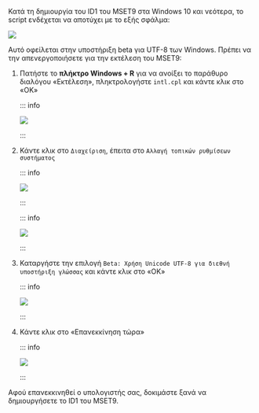 Κατά τη δημιουργία του ID1 του MSET9 στα Windows 10 και νεότερα, το script ενδέχεται να αποτύχει με το εξής σφάλμα:

![](/images/screenshots/troubleshooting/234.png)

Αυτό οφείλεται στην υποστήριξη beta για UTF-8 των Windows. Πρέπει να την απενεργοποιήσετε για την εκτέλεση του MSET9:

1. Πατήστε το **πλήκτρο Windows + R** για να ανοίξει το παράθυρο διαλόγου «Εκτέλεση», πληκτρολογήστε `intl.cpl` και κάντε κλικ στο «OK»

    ::: info

    ![](/images/screenshots/troubleshooting/234run.png)

    :::

2. Κάντε κλικ στο `Διαχείριση`, έπειτα στο `Αλλαγή τοπικών ρυθμίσεων συστήματος`

    ::: info

    ![](/images/screenshots/troubleshooting/234region.png)

    :::

    ::: info

    ![](/images/screenshots/troubleshooting/234administrative.png)

    :::

3. Καταργήστε την επιλογή `Beta: Χρήση Unicode UTF-8 για διεθνή υποστήριξη γλώσσας` και κάντε κλικ στο «OK»

    ::: info

    ![](/images/screenshots/troubleshooting/234locale.png)

    :::

4. Κάντε κλικ στο «Επανεκκίνηση τώρα»

    ::: info

    ![](/images/screenshots/troubleshooting/234restart.png)

    :::

Αφού επανεκκινηθεί ο υπολογιστής σας, δοκιμάστε ξανά να δημιουργήσετε το ID1 του MSET9.
